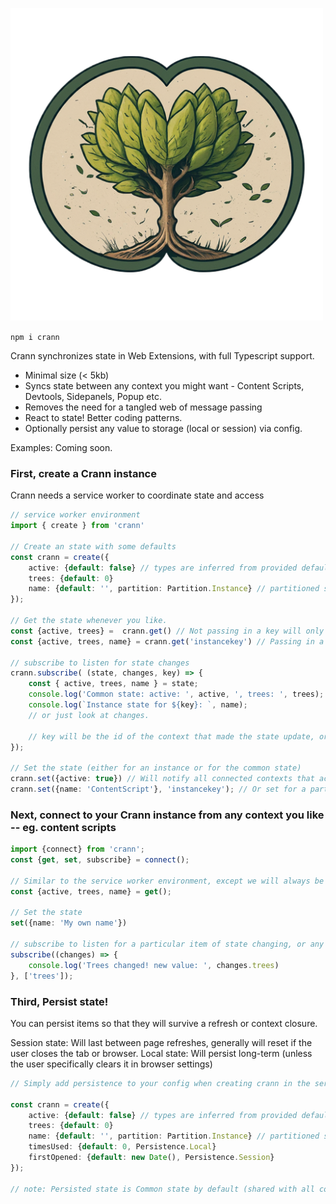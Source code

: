 
![crann_logo](img/crann_logo_smaller.png)

`npm i crann`

Crann synchronizes state in Web Extensions, with full Typescript support.

- Minimal size (< 5kb)
- Syncs state between any context you might want - Content Scripts, Devtools, Sidepanels, Popup etc.
- Removes the need for a tangled web of message passing
- React to state! Better coding patterns.
- Optionally persist any value to storage (local or session) via config.

Examples: Coming soon.

### First, create a Crann instance

Crann needs a service worker to coordinate state and access

```typescript
// service worker environment
import { create } from 'crann'

// Create an state with some defaults
const crann = create({
    active: {default: false} // types are inferred from provided default
    trees: {default: 0}
    name: {default: '', partition: Partition.Instance} // partitioned state will be different for each connected context, so everyone connected except the service worker
});

// Get the state whenever you like. 
const {active, trees} =  crann.get() // Not passing in a key will only get state that is common to all, aka no partitioned state
const {active, trees, name} = crann.get('instancekey') // Passing in a key will return the common state AND the partitioned state for that instance

// subscribe to listen for state changes
crann.subscribe( (state, changes, key) => {
    const { active, trees, name } = state;
    console.log('Common state: active: ', active, ', trees: ', trees);
    console.log(`Instance state for ${key}: `, name);
    // or just look at changes.

    // key will be the id of the context that made the state update, or null if the update came from the service worker (here)
});

// Set the state (either for an instance or for the common state)
crann.set({active: true}) // Will notify all connected contexts that active is now true.
crann.set({name: 'ContentScript'}, 'instancekey'); // Or set for a particular instance if you like
```

### Next, connect to your Crann instance from any context you like -- eg. content scripts

```typescript
import {connect} from 'crann';
const {get, set, subscribe} = connect();

// Similar to the service worker environment, except we will always be dealing with common state AND our own instance state. No distinction from our point of view.
const {active, trees, name} = get();

// Set the state
set({name: 'My own name'})

// subscribe to listen for a particular item of state changing, or any change
subscribe((changes) => {
    console.log('Trees changed! new value: ', changes.trees)
}, ['trees']);

```

### Third, Persist state!

You can persist items so that they will survive a refresh or context closure.

Session state: Will last between page refreshes, generally will reset if the user closes the tab or browser.
Local state: Will persist long-term (unless the user specifically clears it in browser settings)

```typescript
// Simply add persistence to your config when creating crann in the service-worker

const crann = create({
    active: {default: false} // types are inferred from provided default
    trees: {default: 0}
    name: {default: '', partition: Partition.Instance} // partitioned state will be different for each connected context, so everyone connected except the service worker
    timesUsed: {default: 0, Persistence.Local}
    firstOpened: {default: new Date(), Persistence.Session}
});

// note: Persisted state is Common state by default (shared with all contexts)
```
